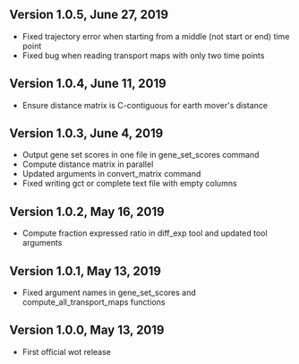 ## Version 1.0.5, June 27, 2019
- Fixed trajectory error when starting from a middle (not start or end) time point
- Fixed bug when reading transport maps with only two time points

## Version 1.0.4, June 11, 2019
- Ensure distance matrix is C-contiguous for earth mover's distance

## Version 1.0.3, June 4, 2019
- Output gene set scores in one file in gene_set_scores command
- Compute distance matrix in parallel
- Updated arguments in convert_matrix command
- Fixed writing gct or complete text file with empty columns

## Version 1.0.2, May 16, 2019
- Compute fraction expressed ratio in diff_exp tool and updated tool arguments

## Version 1.0.1, May 13, 2019 
- Fixed argument names in gene_set_scores and compute_all_transport_maps functions

## Version 1.0.0, May 13, 2019 
- First official wot release



